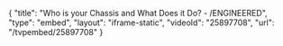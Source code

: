 {
    "title": "Who is your Chassis and What Does it Do? - \/ENGINEERED",
    "type": "embed",
    "layout": "iframe-static",
    "videoId": "25897708",
    "url": "\/tvpembed\/25897708"
}
